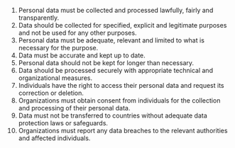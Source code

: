 1. Personal data must be collected and processed lawfully, fairly and transparently.
2. Data should be collected for specified, explicit and legitimate purposes and not be used for any other purposes.
3. Personal data must be adequate, relevant and limited to what is necessary for the purpose.
4. Data must be accurate and kept up to date.
5. Personal data should not be kept for longer than necessary.
6. Data should be processed securely with appropriate technical and organizational measures.
7. Individuals have the right to access their personal data and request its correction or deletion.
8. Organizations must obtain consent from individuals for the collection and processing of their personal data.
9. Data must not be transferred to countries without adequate data protection laws or safeguards.
10. Organizations must report any data breaches to the relevant authorities and affected individuals.